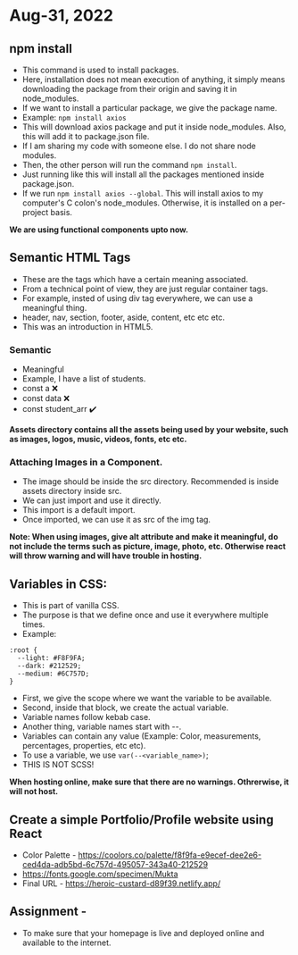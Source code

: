 # Aug-31, 2022

## npm install
- This command is used to install packages.
- Here, installation does not mean execution of anything, it simply means downloading the package from their origin and saving it in node_modules.
- If we want to install a particular package, we give the package name.
- Example: `npm install axios`
- This will download axios package and put it inside node_modules. Also, this will add it to package.json file.
- If I am sharing my code with someone else. I do not share node modules.
- Then, the other person will run the command `npm install`.
- Just running like this will install all the packages mentioned inside package.json.
- If we run `npm install axios --global`. This will install axios to my computer's C colon's node_modules. Otherwise, it is installed on a per-project basis.

**We are using functional components upto now.**

## Semantic HTML Tags
- These are the tags which have a certain meaning associated.
- From a technical point of view, they are just regular container tags.
- For example, insted of using div tag everywhere, we can use a meaningful thing.
- header, nav, section, footer, aside, content, etc etc etc.
- This was an introduction in HTML5.

### Semantic
- Meaningful
- Example, I have a list of students.
- const a ❌
- const data ❌
- const student_arr ✔️

**Assets directory contains all the assets being used by your website, such as images, logos, music, videos, fonts, etc etc.**

### Attaching Images in a Component.
- The image should be inside the src directory. Recommended is inside assets directory inside src.
- We can just import and use it directly.
- This import is a default import.
- Once imported, we can use it as src of the img tag.

**Note: When using images, give alt attribute and make it meaningful, do not include the terms such as picture, image, photo, etc. Otherwise react will throw warning and will have trouble in hosting.**

## Variables in CSS:
- This is part of vanilla CSS.
- The purpose is that we define once and use it everywhere multiple times.
- Example:
```
:root {
  --light: #F8F9FA;
  --dark: #212529;
  --medium: #6C757D;
}
```
- First, we give the scope where we want the variable to be available.
- Second, inside that block, we create the actual variable.
- Variable names follow kebab case.
- Another thing, variable names start with --.
- Variables can contain any value (Example: Color, measurements, percentages, properties, etc etc).
- To use a variable, we use `var(--<variable_name>)`;
- THIS IS NOT SCSS!

**When hosting online, make sure that there are no warnings. Othrerwise, it will not host.**

## Create a simple Portfolio/Profile website using React
- Color Palette - https://coolors.co/palette/f8f9fa-e9ecef-dee2e6-ced4da-adb5bd-6c757d-495057-343a40-212529
- https://fonts.google.com/specimen/Mukta
- Final URL - https://heroic-custard-d89f39.netlify.app/

## Assignment - 
- To make sure that your homepage is live and deployed online and available to the internet.

